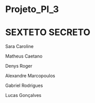 # Projeto_PI_3

# SEXTETO SECRETO

Sara Caroline

Matheus Caetano

Denys Roger

Alexandre Marcopoulos

Gabriel Rodrigues

Lucas Gonçalves

